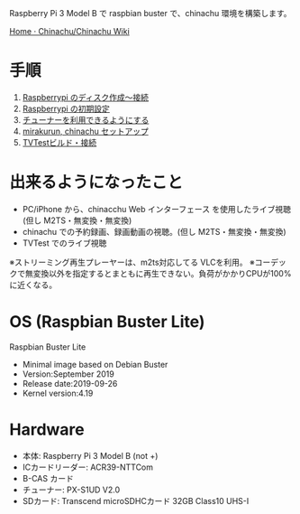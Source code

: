 Raspberry Pi 3 Model B で
raspbian buster で、chinachu 環境を構築します。

[Home · Chinachu/Chinachu Wiki](https://github.com/Chinachu/Chinachu/wiki)

# 手順
1. [Raspberrypi のディスク作成～接続](./1_SetupDisk.md)
2. [Raspberrypi の初期設定](./2_InitPi.md)
3. [チューナーを利用できるようにする](./3_SetupTuner.md)
4. [mirakurun, chinachu セットアップ](./4_SetupChinachu.md)
5. [TVTestビルド・接続](./5_Tvtest.md)

# 出来るようになったこと
- PC/iPhone から、chinacchu Web インターフェース を使用したライブ視聴(但し M2TS・無変換・無変換)
- chinachu での予約録画、録画動画の視聴。(但し M2TS・無変換・無変換)
- TVTest でのライブ視聴

※ストリーミング再生プレーヤーは、m2ts対応してる VLCを利用。
※コーデックで無変換以外を指定するとまともに再生できない。負荷がかかりCPUが100%に近くなる。

# OS (Raspbian Buster Lite)
Raspbian Buster Lite
- Minimal image based on Debian Buster
- Version:September 2019
- Release date:2019-09-26
- Kernel version:4.19

# Hardware
- 本体: Raspberry Pi 3 Model B (not +)
- ICカードリーダー: ACR39-NTTCom
- B-CAS カード
- チューナー: PX-S1UD V2.0
- SDカード: Transcend microSDHCカード 32GB Class10 UHS-I

 
